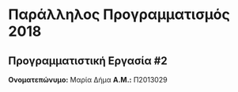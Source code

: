 # Παράλληλος Προγραμματισμός 2018
## Προγραμματιστική Εργασία #2

**Ονοματεπώνυμο:** Μαρία Δήμα
**Α.Μ.:** Π2013029

